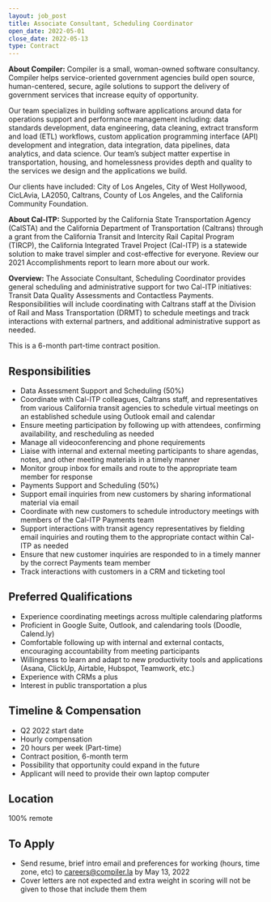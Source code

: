 ```yaml
---
layout: job_post
title: Associate Consultant, Scheduling Coordinator
open_date: 2022-05-01
close_date: 2022-05-13
type: Contract
---
```


**About Compiler:** Compiler is a small, woman-owned software consultancy. Compiler helps service-oriented government agencies build open source, human-centered, secure, agile solutions to support the delivery of government services that increase equity of opportunity.

Our team specializes in building software applications around data for operations support and performance management including: data standards development, data engineering, data cleaning, extract transform and load (ETL) workflows, custom application programming interface (API) development and integration, data integration, data pipelines, data analytics, and data science. Our team’s subject matter expertise in transportation, housing, and homelessness provides depth and quality to the services we design and the applications we build.

Our clients have included: City of Los Angeles, City of West Hollywood, CicLAvia, LA2050, Caltrans, County of Los Angeles, and the California Community Foundation.

**About Cal-ITP:** Supported by the California State Transportation Agency (CalSTA) and the California Department of Transportation (Caltrans) through a grant from the California Transit and Intercity Rail Capital Program (TIRCP), the California Integrated Travel Project (Cal-ITP) is a statewide solution to make travel simpler and cost-effective for everyone. Review our 2021 Accomplishments report to learn more about our work.

**Overview:** The Associate Consultant, Scheduling Coordinator provides general scheduling and administrative support for two Cal-ITP initiatives: Transit Data Quality Assessments and Contactless Payments. Responsibilities will include coordinating with Caltrans staff at the Division of Rail and Mass Transportation (DRMT) to schedule meetings and track interactions with external partners, and additional administrative support as needed.

This is a 6-month part-time contract position.

## Responsibilities

- Data Assessment Support and Scheduling (50%)
- Coordinate with Cal-ITP colleagues, Caltrans staff, and representatives from various California transit agencies to schedule virtual meetings on an established schedule using Outlook email and calendar
- Ensure meeting participation by following up with attendees, confirming availability, and rescheduling as needed
- Manage all videoconferencing and phone requirements
- Liaise with internal and external meeting participants to share agendas, notes, and other meeting materials in a timely manner
- Monitor group inbox for emails and route to the appropriate team member for response
- Payments Support and Scheduling (50%)
- Support email inquiries from new customers by sharing informational material via email
- Coordinate with new customers to schedule introductory meetings with members of the Cal-ITP Payments team
- Support interactions with transit agency representatives by fielding email inquiries and routing them to the appropriate contact within Cal-ITP as needed
- Ensure that new customer inquiries are responded to in a timely manner by the correct Payments team member
- Track interactions with customers in a CRM and ticketing tool

## Preferred Qualifications

- Experience coordinating meetings across multiple calendaring platforms
- Proficient in Google Suite, Outlook, and calendaring tools (Doodle, Calend.ly)
- Comfortable following up with internal and external contacts, encouraging accountability from meeting participants
- Willingness to learn and adapt to new productivity tools and applications (Asana, ClickUp, Airtable, Hubspot, Teamwork, etc.)
- Experience with CRMs a plus
- Interest in public transportation a plus

## Timeline & Compensation

- Q2 2022 start date
- Hourly compensation
- 20 hours per week (Part-time)
- Contract position, 6-month term
- Possibility that opportunity could expand in the future
- Applicant will need to provide their own laptop computer

## Location

100% remote

## To Apply

- Send resume, brief intro email and preferences for working (hours, time zone, etc) to [careers@compiler.la](mailto:careers@compiler.la) by May 13, 2022
- Cover letters are not expected and extra weight in scoring will not be given to those that include them them
